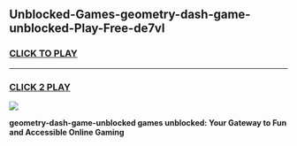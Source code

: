
## Unblocked-Games-geometry-dash-game-unblocked-Play-Free-de7vl
<h3>
<a href="https://premium76.site?title=geometry-dash-game-unblocked&ref=18A1">CLICK TO PLAY</a></h3>
<hr>

<h3>
<a href="https://premium76.site?title=geometry-dash-game-unblocked&ref=18A1">CLICK 2 PLAY</a>
  
</h3>

<a href="https://premium76.site?title=geometry-dash-game-unblocked&ref=18A1"><img src="https://clearcache.store/games.png"></a>


**geometry-dash-game-unblocked games unblocked: Your Gateway to Fun and Accessible Online Gaming**
